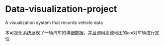 # Data-visualization-project
A visualization system that records vehicle data

本可视化系统展现了一辆汽车的详细数据，并且调用高德地图的api对车辆进行定位
